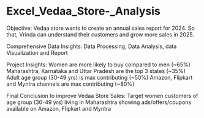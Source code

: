 # Excel_Vedaa_Store-_Analysis

Objective: 
Vedaa store wants to create an annual sales report for 2024. 
So that, Vrinda can understand their customers and grow 
more sales in 2025. 

Comprehensive Data Insights:
Data Processing, 
Data Analysis, 
data Visualization and 
Report 

Project Insights: 
Women are more likely to buy compared to men (~65%) 
Maharashtra, Karnataka and Uttar Pradesh are the top 3 
states (~35%) 
Adult age group (30-49 yrs) is max contributing (~50%) 
Amazon, Flipkart and Myntra channels are max contributing 
(~80%) 

Final Conclusion to improve Vedaa Store Sales: 
Target women customers of age group (30-49 yrs) living in 
Maharashtra showing ads/offers/coupons available on 
Amazon, Flipkart and Myntra 
